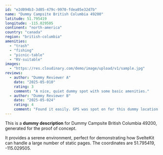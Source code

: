 ```yaml
---
id: "e2d094b3-3d05-479c-9970-fdea05e32d7b"
name: "Dummy Campsite British Columbia 49200"
latitude: 51.795419
longitude: -115.029505
continent: "north-america"
country: "canada"
region: "british-columbia"
amenities:
  - "trash"
  - "fishing"
  - "picnic-table"
  - "RV-suitable"
images:
  - "https://res.cloudinary.com/demo/image/upload/v1/sample.jpg"
reviews:
  - author: "Dummy Reviewer A"
    date: "2025-05-010"
    rating: 3
    comment: "A nice, quiet dummy spot with some basic amenities."
  - author: "Dummy Reviewer B"
    date: "2025-05-024"
    rating: 4
    comment: "Found it easily. GPS was spot on for this dummy location."
---
```


This is a **dummy description** for Dummy Campsite British Columbia 49200, generated for the proof of concept.

It provides a serene environment, perfect for demonstrating how SvelteKit can handle a large number of static pages. The coordinates are 51.795419, -115.029505.
